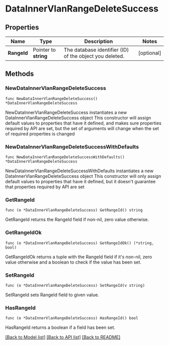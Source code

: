 # DataInnerVlanRangeDeleteSuccess

## Properties

Name | Type | Description | Notes
------------ | ------------- | ------------- | -------------
**RangeId** | Pointer to **string** | The database identifier (ID) of the object you deleted. | [optional] 

## Methods

### NewDataInnerVlanRangeDeleteSuccess

`func NewDataInnerVlanRangeDeleteSuccess() *DataInnerVlanRangeDeleteSuccess`

NewDataInnerVlanRangeDeleteSuccess instantiates a new DataInnerVlanRangeDeleteSuccess object
This constructor will assign default values to properties that have it defined,
and makes sure properties required by API are set, but the set of arguments
will change when the set of required properties is changed

### NewDataInnerVlanRangeDeleteSuccessWithDefaults

`func NewDataInnerVlanRangeDeleteSuccessWithDefaults() *DataInnerVlanRangeDeleteSuccess`

NewDataInnerVlanRangeDeleteSuccessWithDefaults instantiates a new DataInnerVlanRangeDeleteSuccess object
This constructor will only assign default values to properties that have it defined,
but it doesn't guarantee that properties required by API are set

### GetRangeId

`func (o *DataInnerVlanRangeDeleteSuccess) GetRangeId() string`

GetRangeId returns the RangeId field if non-nil, zero value otherwise.

### GetRangeIdOk

`func (o *DataInnerVlanRangeDeleteSuccess) GetRangeIdOk() (*string, bool)`

GetRangeIdOk returns a tuple with the RangeId field if it's non-nil, zero value otherwise
and a boolean to check if the value has been set.

### SetRangeId

`func (o *DataInnerVlanRangeDeleteSuccess) SetRangeId(v string)`

SetRangeId sets RangeId field to given value.

### HasRangeId

`func (o *DataInnerVlanRangeDeleteSuccess) HasRangeId() bool`

HasRangeId returns a boolean if a field has been set.


[[Back to Model list]](../README.md#documentation-for-models) [[Back to API list]](../README.md#documentation-for-api-endpoints) [[Back to README]](../README.md)


